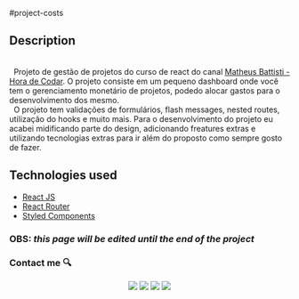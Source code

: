 <span align="center">#project-costs</span>

## Description
<br/>
&nbsp; Projeto de gestão de projetos do curso de react do canal <a href="https://www.youtube.com/channel/UCDoFiMhpOnLFq1uG4RL4xag" 
target="_blank">Matheus Battisti - Hora de Codar</a>. O projeto consiste em um pequeno dashboard onde você tem o gerenciamento monetário de projetos, podedo alocar gastos para
o desenvolvimento dos mesmo. <br/> &nbsp; O projeto tem validações de formulários, flash messages, nested routes, utilização do hooks e muito mais. Para o desenvolvimento do 
projeto eu acabei midificando parte do design, adicionando freatures extras e utilizando tecnologias extras para ir além do proposto como sempre gosto de fazer.

## Technologies used

- <a href="https://pt-br.reactjs.org/" target="_blank">React JS</a>
- <a href="https://reactrouter.com/" target="_blank">React Router</a>
- <a href="https://styled-components.com/" target="_blank">Styled Components</a>

### OBS: <i>this page will be edited until the end of the project</i>

### Contact me 🔍

<div align="center">
  <a href="https://www.instagram.com/jvittorgomes/" target="_blank"><img src="https://img.shields.io/badge/-Instagram-%23E4405F?style=for-the-badge&logo=instagram&logoColor=white" target="_blank"></a>
  <a href="mailto:devitor.contact@gmail.com"  target="_blank"><img src="https://img.shields.io/badge/Gmail-D14836?style=for-the-badge&logo=gmail&logoColor=white"></a>
  <a href="https://www.linkedin.com/in/vitor-gomes-b9a629201/" target="_blank"><img src="https://img.shields.io/badge/-LinkedIn-%230077B5?style=for-the-badge&logo=linkedin&logoColor=white"></a>   
<a href="https://twitter.com/VitorGomesRS/" target="_blank"><img src="https://img.shields.io/badge/Twitter-1DA1F2?style=for-the-badge&logo=twitter&logoColor=white"></a>   
</div>
